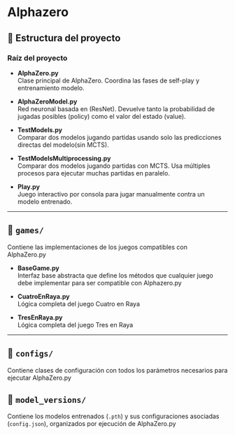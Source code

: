 # Alphazero

## 📁 Estructura del proyecto

### Raíz del proyecto

- **AlphaZero.py**  
  Clase principal de AlphaZero. Coordina las fases de self-play y entrenamiento modelo.

- **AlphaZeroModel.py**  
  Red neuronal basada en (ResNet). Devuelve tanto la probabilidad de jugadas posibles (policy) como el valor del estado (value).

- **TestModels.py**  
  Comparar dos modelos jugando partidas usando solo las predicciones directas del modelo(sin MCTS).

- **TestModelsMultiprocessing.py**  
  Comparar dos modelos jugando partidas con MCTS. Usa múltiples procesos para ejecutar muchas partidas en paralelo.

- **Play.py**  
  Juego interactivo por consola para jugar manualmente contra un modelo entrenado.

---

## 📂 `games/`

Contiene las implementaciones de los juegos compatibles con AlphaZero.py

- **BaseGame.py**  
  Interfaz base abstracta que define los métodos que cualquier juego debe implementar para ser compatible con Alphazero.py

- **CuatroEnRaya.py**  
  Lógica completa del juego Cuatro en Raya

- **TresEnRaya.py**  
   Lógica completa del juego Tres en Raya

---

## 📂 `configs/`

Contiene clases de configuración con todos los parámetros necesarios para ejecutar AlphaZero.py


## 📂 `model_versions/`

Contiene los modelos entrenados (`.pth`) y sus configuraciones asociadas (`config.json`), organizados por ejecución de AlphaZero.py  

